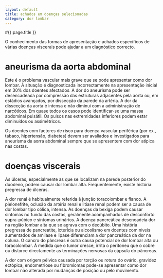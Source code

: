 ```yaml
---
layout: default
title: achados em doenças selecionadas
category: dor lombar
---
```


#{{ page.title }}

O conhecimento das formas de apresentação e achados específicos de várias doenças viscerais pode ajudar a um diagnóstico correcto.
<h1>aneurisma da aorta abdominal</h1>
Este é o problema vascular mais grave que se pode apresentar como dor lombar. A situação é diagnosticada incorrectamente na apresentação inicial em 30% dos doentes afectados. A dor do aneurisma pode ser desencadeada por compressão das estruturas adjacentes pela aorta ou, em estádios avançados, por dissecção da parede da artéria. A dor da dissecção da aorta é intensa e não diminui com a administração de narcóticos. Em quase todos os casos pode identificar-se uma massa abdominal pulsátil. Os pulsos nas extremidades inferiores podem estar diminuídos ou assimétricos.

Os doentes com factores de risco para doença vascular periférica (por ex., tabaco, hipertensão, diabetes) devem ser avaliados e investigados para aneurisma da aorra abdominal sempre que se apresentem com dor atípica nas costas.

<h1>doenças viscerais</h1>
As úlceras, especialmente as que se localizam na parede posterior do duodeno, podem causar dor lombar alta. Frequentemente, existe história pregressa de úlceras.

A dor renal é habitualmente referida à junção toracolombar e flanco. A pielonefrite, oclusão da artéria renal e litíase renal podem ser a causa de dor lombar tipo cólica, intensa. As doenças da bexiga podem causar sintomas no fundo das costas, geralmente acompanhados de desconforto supra-púbico e sintomas urinários.
A doença pancreática desencadeia dor na região lombar alta que se agrava com o decúbito. Uma história pregressa de pancreatite, icterícia ou alcoolismo em doentes com níveis aumentados de amilase e lipase diferenciam a dor pancreática da dor na coluna. O cancro do pâncreas é outra causa potencial de dor lombar alta ou toracolombar. À medida que o tumor cresce, irrita o peritoneu que o cobre ou distorce directamente as terminações nervosas da cápsula do pâncreas.

A dor com origem pélvica causada por torção ou rotura do ovário, gravidez ectópica, endometriose ou fibromiomas pode-se apresentar como dor lombar não alterada por mudanças de posição ou pelo movimento.

